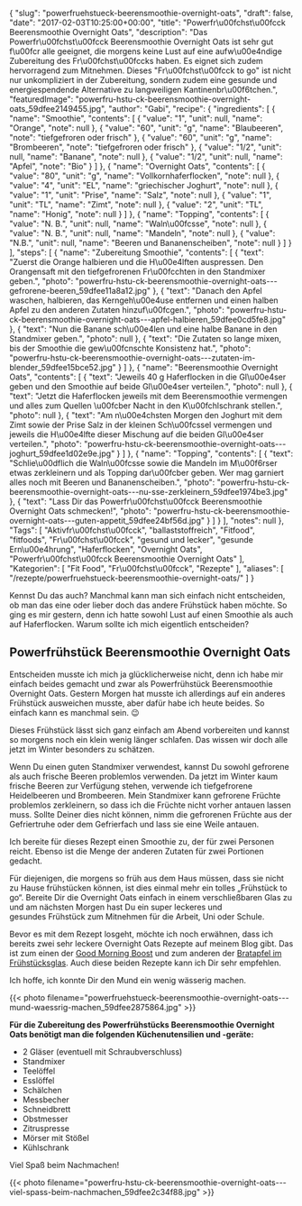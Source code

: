 {
    "slug": "powerfruehstueck-beerensmoothie-overnight-oats",
    "draft": false,
    "date": "2017-02-03T10:25:00+00:00",
    "title": "Powerfr\u00fchst\u00fcck Beerensmoothie Overnight Oats",
    "description": "Das Powerfr\u00fchst\u00fcck Beerensmoothie Overnight Oats ist sehr gut f\u00fcr alle geeignet, die morgens keine Lust auf eine aufw\u00e4ndige Zubereitung des Fr\u00fchst\u00fccks haben. Es eignet sich zudem hervorragend zum Mitnehmen. Dieses \"Fr\u00fchst\u00fcck to go\" ist nicht nur unkompliziert in der Zubereitung, sondern zudem eine gesunde und energiespendende Alternative zu langweiligen Kantinenbr\u00f6tchen.",
    "featuredImage": "powerfru-hstu-ck-beerensmoothie-overnight-oats_59dfee2149455.jpg",
    "author": "Gabi",
    "recipe": {
        "ingredients": [
            {
                "name": "Smoothie",
                "contents": [
                    {
                        "value": "1",
                        "unit": null,
                        "name": "Orange",
                        "note": null
                    },
                    {
                        "value": "60",
                        "unit": "g",
                        "name": "Blaubeeren",
                        "note": "tiefgefroren oder frisch"
                    },
                    {
                        "value": "60",
                        "unit": "g",
                        "name": "Brombeeren",
                        "note": "tiefgefroren oder frisch"
                    },
                    {
                        "value": "1\/2",
                        "unit": null,
                        "name": "Banane",
                        "note": null
                    },
                    {
                        "value": "1\/2",
                        "unit": null,
                        "name": "Apfel",
                        "note": "Bio"
                    }
                ]
            },
            {
                "name": "Overnight Oats",
                "contents": [
                    {
                        "value": "80",
                        "unit": "g",
                        "name": "Vollkornhaferflocken",
                        "note": null
                    },
                    {
                        "value": "4",
                        "unit": "EL",
                        "name": "griechischer Joghurt",
                        "note": null
                    },
                    {
                        "value": "1",
                        "unit": "Prise",
                        "name": "Salz",
                        "note": null
                    },
                    {
                        "value": "1",
                        "unit": "TL",
                        "name": "Zimt",
                        "note": null
                    },
                    {
                        "value": "2",
                        "unit": "TL",
                        "name": "Honig",
                        "note": null
                    }
                ]
            },
            {
                "name": "Topping",
                "contents": [
                    {
                        "value": "N. B.",
                        "unit": null,
                        "name": "Waln\u00fcsse",
                        "note": null
                    },
                    {
                        "value": "N. B.",
                        "unit": null,
                        "name": "Mandeln",
                        "note": null
                    },
                    {
                        "value": "N.B.",
                        "unit": null,
                        "name": "Beeren und Bananenscheiben",
                        "note": null
                    }
                ]
            }
        ],
        "steps": [
            {
                "name": "Zubereitung Smoothie",
                "contents": [
                    {
                        "text": "Zuerst die Orange halbieren und die H\u00e4lften auspressen. Den Orangensaft mit den tiefgefrorenen Fr\u00fcchten in den Standmixer geben.",
                        "photo": "powerfru-hstu-ck-beerensmoothie-overnight-oats---gefrorene-beeren_59dfee11a8a12.jpg"
                    },
                    {
                        "text": "Danach den Apfel waschen, halbieren, das Kerngeh\u00e4use entfernen und einen halben Apfel zu den anderen Zutaten hinzuf\u00fcgen.",
                        "photo": "powerfru-hstu-ck-beerensmoothie-overnight-oats---apfel-halbieren_59dfee0cd5fe8.jpg"
                    },
                    {
                        "text": "Nun die Banane sch\u00e4len und eine halbe Banane in den Standmixer geben.",
                        "photo": null
                    },
                    {
                        "text": "Die Zutaten so lange mixen, bis der Smoothie die gew\u00fcnschte Konsistenz hat.",
                        "photo": "powerfru-hstu-ck-beerensmoothie-overnight-oats---zutaten-im-blender_59dfee15bce52.jpg"
                    }
                ]
            },
            {
                "name": "Beerensmoothie Overnight Oats",
                "contents": [
                    {
                        "text": "Jeweils 40 g Haferflocken in die Gl\u00e4ser geben und den Smoothie auf beide Gl\u00e4ser verteilen.",
                        "photo": null
                    },
                    {
                        "text": "Jetzt die Haferflocken jeweils mit dem Beerensmoothie vermengen und alles zum Quellen \u00fcber Nacht in den K\u00fchlschrank stellen.",
                        "photo": null
                    },
                    {
                        "text": "Am n\u00e4chsten Morgen den Joghurt mit dem Zimt sowie der Prise Salz in der kleinen Sch\u00fcssel vermengen und jeweils die H\u00e4lfte dieser Mischung auf die beiden Gl\u00e4ser verteilen.",
                        "photo": "powerfru-hstu-ck-beerensmoothie-overnight-oats---joghurt_59dfee1d02e9e.jpg"
                    }
                ]
            },
            {
                "name": "Topping",
                "contents": [
                    {
                        "text": "Schlie\u00dflich die Waln\u00fcsse sowie die Mandeln im M\u00f6rser etwas zerkleinern und als Topping dar\u00fcber geben. Wer mag garniert alles noch mit Beeren und Bananenscheiben.",
                        "photo": "powerfru-hstu-ck-beerensmoothie-overnight-oats---nu-sse-zerkleinern_59dfee1974be3.jpg"
                    },
                    {
                        "text": "Lass Dir das Powerfr\u00fchst\u00fcck Beerensmoothie Overnight Oats schmecken!",
                        "photo": "powerfru-hstu-ck-beerensmoothie-overnight-oats---guten-appetit_59dfee24bf56d.jpg"
                    }
                ]
            }
        ],
        "notes": null
    },
    "Tags": [
        "Aktivfr\u00fchst\u00fcck",
        "ballaststoffreich",
        "Fitfood",
        "fitfoods",
        "Fr\u00fchst\u00fcck",
        "gesund und lecker",
        "gesunde Ern\u00e4hrung",
        "Haferflocken",
        "Overnight Oats",
        "Powerfr\u00fchst\u00fcck Beerensmoothie Overnight Oats"
    ],
    "Kategorien": [
        "Fit Food",
        "Fr\u00fchst\u00fcck",
        "Rezepte"
    ],
    "aliases": [
        "\/rezepte\/powerfruehstueck-beerensmoothie-overnight-oats\/"
    ]
}

Kennst Du das auch? Manchmal kann man sich einfach nicht entscheiden, ob man das eine oder lieber doch das andere Frühstück haben möchte. So ging es mir gestern, denn ich hatte sowohl Lust auf einen Smoothie als auch auf Haferflocken. Warum sollte ich mich eigentlich entscheiden?

## Powerfrühstück Beerensmoothie Overnight Oats

Entscheiden musste ich mich ja glücklicherweise nicht, denn ich habe mir einfach beides gemacht und zwar als Powerfrühstück Beerensmoothie Overnight Oats. Gestern Morgen hat musste ich allerdings auf ein anderes Frühstück ausweichen musste, aber dafür habe ich heute beides. So einfach kann es manchmal sein. &#x1f609;

Dieses Frühstück lässt sich ganz einfach am Abend vorbereiten und kannst so morgens noch ein klein wenig länger schlafen. Das wissen wir doch alle jetzt im Winter besonders zu schätzen.

Wenn Du einen guten Standmixer verwendest, kannst Du sowohl gefrorene als auch frische Beeren problemlos verwenden. Da jetzt im Winter kaum frische Beeren zur Verfügung stehen, verwende ich tiefgefrorene Heidelbeeren und Brombeeren. Mein Standmixer kann gefrorene Früchte problemlos zerkleinern, so dass ich die Früchte nicht vorher antauen lassen muss. Sollte Deiner dies nicht können, nimm die gefrorenen Früchte aus der Gefriertruhe oder dem Gefrierfach und lass sie eine Weile antauen.

Ich bereite für dieses Rezept einen Smoothie zu, der für zwei Personen reicht. Ebenso ist die Menge der anderen Zutaten für zwei Portionen gedacht.

Für diejenigen, die morgens so früh aus dem Haus müssen, dass sie nicht zu Hause frühstücken können, ist dies einmal mehr ein tolles &#8222;Frühstück to go&#8220;. Bereite Dir die Overnight Oats einfach in einem verschließbaren Glas zu und am nächsten Morgen hast Du ein super leckeres und gesundes Frühstück zum Mitnehmen für die Arbeit, Uni oder Schule.

Bevor es mit dem Rezept losgeht, möchte ich noch erwähnen, dass ich bereits zwei sehr leckere Overnight Oats Rezepte auf meinem Blog gibt. Das ist zum einen der [Good Morning Boost][1] und zum anderen der [Bratapfel im Frühstücksglas][2]. Auch diese beiden Rezepte kann ich Dir sehr empfehlen.

Ich hoffe, ich konnte Dir den Mund ein wenig wässerig machen.

{{< photo filename="powerfruehstueck-beerensmoothie-overnight-oats---mund-waessrig-machen_59dfee2875864.jpg" >}}

**Für die Zubereitung des Powerfrühstücks Beerensmoothie Overnight Oats benötigt man die folgenden Küchenutensilien und -geräte:**

 * 2 Gläser (eventuell mit Schraubverschluss)
 * Standmixer
 * Teelöffel
 * Esslöffel
 * Schälchen
 * Messbecher
 * Schneidbrett
 * Obstmesser
 * Zitruspresse
 * Mörser mit Stößel
 * Kühlschrank

Viel Spaß beim Nachmachen!

{{< photo filename="powerfru-hstu-ck-beerensmoothie-overnight-oats---viel-spass-beim-nachmachen_59dfee2c34f88.jpg" >}}

 [1]: https://kochfokus.de/rezepte/overnight-oat-fruechstueck/
 [2]: https://kochfokus.de/rezepte/overnightoats-haferflocken-bratapfel-im-fruehstueckglaeschen/